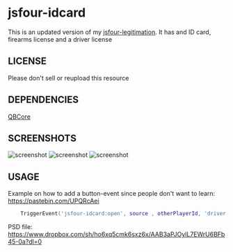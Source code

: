 # jsfour-idcard
This is an updated version of my <a href="https://github.com/jonassvensson4/jsfour-legitimation">jsfour-legitimation<a/>. It has and ID card, firearms license and a driver license

## LICENSE
Please don't sell or reupload this resource

## DEPENDENCIES
 <a href="https://github.com/qbcore-framework/qb-core">QBCore</a>

	


## SCREENSHOTS
![screenshot](https://i.gyazo.com/645a490f474296a9c5ce2a05a16a33c9.png)
![screenshot](https://i.gyazo.com/f4c14b2efe6f0ff8c88098a4a524e8be.png)
![screenshot](https://i.gyazo.com/0aaeaa5b78cd2bef98ee9185bc5295c8.png)

## USAGE

Example on how to add a button-event since people don't want to learn:
https://pastebin.com/UPQRcAei

```lua
	TriggerEvent('jsfour-idcard:open', source , otherPlayerId, 'driver')	

```

PSD file: https://www.dropbox.com/sh/ho6xq5cmk6sxz6x/AAB3aPJOylL7EWrU6BFb45-0a?dl=0
